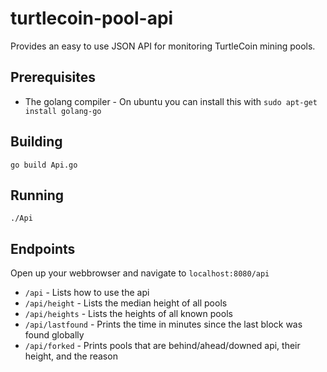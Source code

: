 # turtlecoin-pool-api

Provides an easy to use JSON API for monitoring TurtleCoin mining pools.

## Prerequisites

* The golang compiler - On ubuntu you can install this with `sudo apt-get install golang-go`

## Building

`go build Api.go`

## Running

`./Api`

## Endpoints

Open up your webbrowser and navigate to `localhost:8080/api`

* `/api` - Lists how to use the api
* `/api/height` - Lists the median height of all pools
* `/api/heights` - Lists the heights of all known pools
* `/api/lastfound` - Prints the time in minutes since the last block was found globally
* `/api/forked` - Prints pools that are behind/ahead/downed api, their height, and the reason
